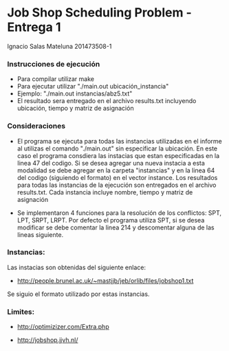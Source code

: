 # Job Shop Scheduling Problem - Entrega 1

Ignacio Salas Mateluna
201473508-1

### Instrucciones de ejecución

- Para compilar utilizar make
- Para ejecutar utilizar "./main.out ubicación_instancia"
- Ejemplo: "./main.out instancias/abz5.txt"
- El resultado sera entregado en el archivo results.txt incluyendo ubicación, tiempo y matriz de asignación

### Consideraciones

- El programa se ejecuta para todas las instancias utilizadas en el informe al utilizas el comando "./main.out" sin especificar la ubicación. En este caso el programa consdiera las instacias que estan especificadas en la linea 47 del codigo. Si se desea agregar una nueva instacia a esta modalidad se debe agregar en la carpeta "instancias" y en la linea 64 del codigo (siguiendo el formato) en el vector instance. Los resultados para todas las instancias de la ejecución son entregados en el archivo results.txt. Cada instancia incluye nombre, tiempo y matriz de asignación

- Se implementaron 4 funciones para la resolución de los conflictos: SPT, LPT, SRPT, LRPT. Por defecto el programa utiliza SPT, si se desea modificar se debe comentar la linea 214 y descomentar alguna de las lineas siguiente.

### Instancias:

Las instacias son obtenidas del siguiente enlace:
- http://people.brunel.ac.uk/~mastjjb/jeb/orlib/files/jobshop1.txt

Se siguio el formato utilizado por estas instancias.

### Limites:

- http://optimizizer.com/Extra.php

- http://jobshop.jjvh.nl/
